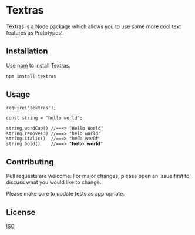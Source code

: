 # Textras

Textras is a Node package which allows you to use some more cool text features as Prototypes!
## Installation

Use [npm](https://www.npmjs.com/) to install Textras.

```bash
npm install textras
```

## Usage

```node
require('textras');

const string = "hello world";

string.wordCap() //===> "Hello World"
string.remove(3) //===> "helo world"
string.italic()  //===> "𝘩𝘦𝘭𝘭𝘰 𝘸𝘰𝘳𝘭𝘥"
string.bold()    //===> "𝗵𝗲𝗹𝗹𝗼 𝘄𝗼𝗿𝗹𝗱"
```

## Contributing
Pull requests are welcome. For major changes, please open an issue first to discuss what you would like to change.

Please make sure to update tests as appropriate.

## License
[ISC](https://choosealicense.com/licenses/isc/)